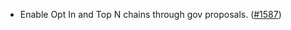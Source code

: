 - Enable Opt In and Top N chains through gov proposals.
  ([\#1587](https://github.com/cosmos/interchain-security/pull/1587))
